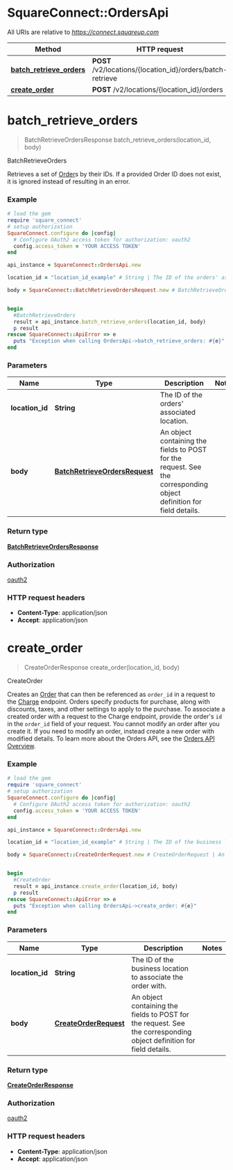 # SquareConnect::OrdersApi

All URIs are relative to *https://connect.squareup.com*

Method | HTTP request | Description
------------- | ------------- | -------------
[**batch_retrieve_orders**](OrdersApi.md#batch_retrieve_orders) | **POST** /v2/locations/{location_id}/orders/batch-retrieve | BatchRetrieveOrders
[**create_order**](OrdersApi.md#create_order) | **POST** /v2/locations/{location_id}/orders | CreateOrder


# **batch_retrieve_orders**
> BatchRetrieveOrdersResponse batch_retrieve_orders(location_id, body)

BatchRetrieveOrders

Retrieves a set of [Order](#type-order)s by their IDs.  If a provided Order ID does not exist, it is ignored instead of resulting in an error.

### Example
```ruby
# load the gem
require 'square_connect'
# setup authorization
SquareConnect.configure do |config|
  # Configure OAuth2 access token for authorization: oauth2
  config.access_token = 'YOUR ACCESS TOKEN'
end

api_instance = SquareConnect::OrdersApi.new

location_id = "location_id_example" # String | The ID of the orders' associated location.

body = SquareConnect::BatchRetrieveOrdersRequest.new # BatchRetrieveOrdersRequest | An object containing the fields to POST for the request.  See the corresponding object definition for field details.


begin
  #BatchRetrieveOrders
  result = api_instance.batch_retrieve_orders(location_id, body)
  p result
rescue SquareConnect::ApiError => e
  puts "Exception when calling OrdersApi->batch_retrieve_orders: #{e}"
end
```

### Parameters

Name | Type | Description  | Notes
------------- | ------------- | ------------- | -------------
 **location_id** | **String**| The ID of the orders&#39; associated location. | 
 **body** | [**BatchRetrieveOrdersRequest**](BatchRetrieveOrdersRequest.md)| An object containing the fields to POST for the request.  See the corresponding object definition for field details. | 

### Return type

[**BatchRetrieveOrdersResponse**](BatchRetrieveOrdersResponse.md)

### Authorization

[oauth2](../README.md#oauth2)

### HTTP request headers

 - **Content-Type**: application/json
 - **Accept**: application/json



# **create_order**
> CreateOrderResponse create_order(location_id, body)

CreateOrder

Creates an [Order](#type-order) that can then be referenced as `order_id` in a request to the [Charge](#endpoint-charge) endpoint. Orders specify products for purchase, along with discounts, taxes, and other settings to apply to the purchase.  To associate a created order with a request to the Charge endpoint, provide the order's `id` in the `order_id` field of your request.  You cannot modify an order after you create it. If you need to modify an order, instead create a new order with modified details.  To learn more about the Orders API, see the [Orders API Overview](https://docs.connect.squareup.com/articles/orders-api-overview).

### Example
```ruby
# load the gem
require 'square_connect'
# setup authorization
SquareConnect.configure do |config|
  # Configure OAuth2 access token for authorization: oauth2
  config.access_token = 'YOUR ACCESS TOKEN'
end

api_instance = SquareConnect::OrdersApi.new

location_id = "location_id_example" # String | The ID of the business location to associate the order with.

body = SquareConnect::CreateOrderRequest.new # CreateOrderRequest | An object containing the fields to POST for the request.  See the corresponding object definition for field details.


begin
  #CreateOrder
  result = api_instance.create_order(location_id, body)
  p result
rescue SquareConnect::ApiError => e
  puts "Exception when calling OrdersApi->create_order: #{e}"
end
```

### Parameters

Name | Type | Description  | Notes
------------- | ------------- | ------------- | -------------
 **location_id** | **String**| The ID of the business location to associate the order with. | 
 **body** | [**CreateOrderRequest**](CreateOrderRequest.md)| An object containing the fields to POST for the request.  See the corresponding object definition for field details. | 

### Return type

[**CreateOrderResponse**](CreateOrderResponse.md)

### Authorization

[oauth2](../README.md#oauth2)

### HTTP request headers

 - **Content-Type**: application/json
 - **Accept**: application/json



